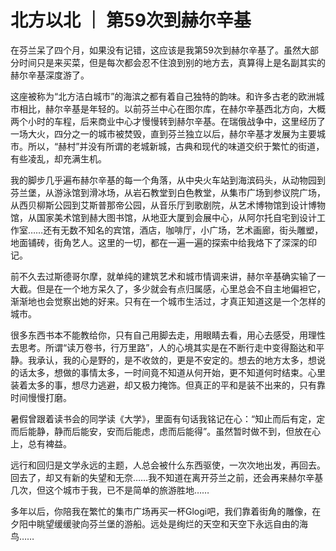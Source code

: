 # 北方以北 ｜ 第59次到赫尔辛基

在芬兰呆了四个月，如果没有记错，这应该是我第59次到赫尔辛基了。虽然大部分时间只是来买菜，但是每次都会忍不住浪到别的地方去，真算得上是名副其实的赫尔辛基深度游了。

这座被称为“北方洁白城市”的海滨之都有着自己独特的韵味。和许多古老的欧洲城市相比，赫尔辛基是年轻的。以前芬兰中心在图尔库，在赫尔辛基西北方向，大概两个小时的车程，后来商业中心才慢慢转到赫尔辛基。在瑞俄战争中，这里经历了一场大火，四分之一的城市被焚毁，直到芬兰独立以后，赫尔辛基才发展为主要城市。所以，“赫村”并没有所谓的老城新城，古典和现代的味道交织于繁忙的街道，有些凌乱，却充满生机。

我的脚步几乎遍布赫尔辛基的每一个角落，从中央火车站到海滨码头，从动物园到芬兰堡，从游泳馆到滑冰场，从岩石教堂到白色教堂，从集市广场到参议院广场，从西贝柳斯公园到艾斯普那帝公园，从音乐厅到歌剧院，从艺术博物馆到设计博物馆，从国家美术馆到赫大图书馆，从地亚大厦到会展中心，从阿尔托自宅到设计工作室……还有无数不知名的宾馆，酒店，咖啡厅，小广场，艺术画廊，街头雕塑，地面铺砖，街角艺人。这里的一切，都在一遍一遍的探索中给我烙下了深深的印记。

前不久去过斯德哥尔摩，就单纯的建筑艺术和城市情调来讲，赫尔辛基确实输了一大截。但是在一个地方呆久了，多少就会有点归属感，心里总会不自主地偏袒它，渐渐地也会觉察出她的好来。只有在一个城市生活过，才真正知道这是一个怎样的城市。

 

很多东西书本不能教给你，只有自己用脚去走，用眼睛去看，用心去感受，用理性去思考。所谓“读万卷书，行万里路”，人的心境其实是在不断行走中变得豁达和平静。我承认，我的心是野的，是不收敛的，更是不安定的。想去的地方太多，想说的话太多，想做的事情太多，一时间竟不知道从何开始，更不知道何时结束。心里装着太多的事，想尽力逃避，却又极力掩饰。但真正的平和是装不出来的，只有靠时间慢慢打磨。

暑假曾跟着读书会的同学读《大学》，里面有句话我铭记在心：“知止而后有定，定而后能静，静而后能安，安而后能虑，虑而后能得”。虽然暂时做不到，但放在心上，总有裨益。

远行和回归是文学永远的主题，人总会被什么东西驱使，一次次地出发，再回去。回去了，却又有新的失望和无奈……我不知道在离开芬兰之前，还会再来赫尔辛基几次，但这个城市于我，已不是简单的旅游胜地……

 

多年以后，你陪我在繁忙的集市广场再买一杯Glogi吧，我们靠着街角的雕像，在夕阳中眺望缓缓驶向芬兰堡的游船。远处是绚烂的天空和天空下永远自由的海鸟……
